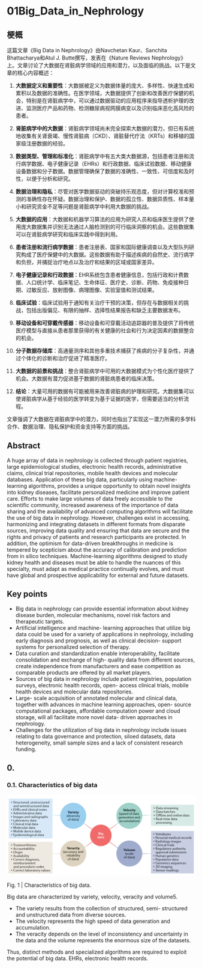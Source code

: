 # 01Big_Data_in_Nephrology

## 梗概
这篇文章《Big Data in Nephrology》由Navchetan Kaur、Sanchita Bhattacharya和Atul J. Butte撰写，发表在《Nature Reviews Nephrology》上。文章讨论了大数据在肾脏病学领域的应用和潜力，以及面临的挑战。以下是文章的核心内容概述：

1. **大数据定义和重要性**：大数据被定义为数据体量的庞大、多样性、快速生成和累积以及数据的准确性。在医学领域，大数据提供了创新和改善医疗保健的机会，特别是在肾脏病学中，可以通过数据驱动的应用程序来指导透析护理的改进、监测医疗产品和药物、检测糖尿病视网膜病变以及识别临床恶化高风险的患者。

2. **肾脏病学中的大数据**：肾脏病学领域尚未完全探索大数据的潜力，但已有系统地收集有关肾衰竭、慢性肾脏病（CKD）、肾脏替代疗法（KRTs）和移植的国家级注册数据的经验。

3. **数据类型、管理和标准化**：肾脏病学中有五大类大数据源，包括患者注册和流行病学数据、电子健康记录（EHRs）和行政数据、临床试验数据、移动健康设备数据和分子数据。数据管理确保了数据的准确性、一致性、可信度和及时性，以便于分析和研究。

4. **数据治理和隐私**：尽管对医学数据驱动的突破持乐观态度，但对计算校准和预测的准确性存在怀疑。数据治理和保护、数据的孤立性、数据异质性、样本量小和研究资金不足等问题是肾脏病学中利用大数据的挑战。

5. **大数据的应用**：大数据和机器学习算法的应用为研究人员和临床医生提供了使用庞大数据集并识别无法通过人脑检测到的可行临床洞察的机会。这些数据集可以在肾脏病学研究和临床实践中得到利用。

6. **患者注册和流行病学数据**：患者注册表、国家和国际健康调查以及大型队列研究构成了医疗保健中的大数据。这些数据有助于描述疾病的自然史、流行病学和负担，并捕捉治疗地点以及治疗和结果的区域或国家差异。

7. **电子健康记录和行政数据**：EHR系统包含患者健康信息，包括行政和计费数据、人口统计学、临床笔记、生命体征、医疗史、诊断、药物、免疫接种日期、过敏反应、放射图像、病理图像、实验室值和测试结果。

8. **临床试验**：临床试验用于通知有关治疗干预的决策，但存在与数据相关的挑战，包括出版偏见、有限的抽样、选择性结果报告和缺乏主要数据发布。

9. **移动设备和可穿戴传感器**：移动设备和可穿戴活动追踪器的普及提供了将传统医疗模型与直接从患者那里获得的有关健康的社会和行为决定因素的数据整合的机会。

10. **分子数据存储库**：高通量测序和其他多重技术捕获了疾病的分子复杂性，并通过个体化的诊断和治疗促进了精准医疗。

11. **大数据的前景和挑战**：整合肾脏病学中可用的大数据模式为个性化医疗提供了机会。大数据有潜力促进基于数据的肾脏病患者的临床决策。

12. **结论**：大量可用的数据有可能被用来改善肾脏病的护理和研究。大数据集可以使肾脏病学从基于经验的医学转变为基于证据的医学，但需要适当的分析流程。

文章强调了大数据在肾脏病学中的潜力，同时也指出了实现这一潜力所需的多学科合作、数据治理、隐私保护和资金支持等方面的挑战。


## Abstract

A huge array of data in nephrology is collected through patient registries, large epidemiological studies, electronic health records, administrative claims, clinical trial repositories, mobile health devices and molecular databases. Application of these big data, particularly using machine-learning algorithms, provides a unique opportunity to obtain novel insights into kidney diseases, facilitate personalized medicine and improve patient care. Efforts to make large volumes of data freely accessible to the scientific community, increased awareness of the importance of data sharing and the availability of advanced computing algorithms will facilitate the use of big data in nephrology. However, challenges exist in accessing, harmonizing and integrating datasets in different formats from disparate sources, improving data quality and ensuring that data are secure and the rights and privacy of patients and research participants are protected. In addition, the optimism for data-driven breakthroughs in medicine is tempered by scepticism about the accuracy of calibration and prediction from in silico techniques. Machine-learning algorithms designed to study kidney health and diseases must be able to handle the nuances of this specialty, must adapt as medical practice continually evolves, and must have global and prospective applicability for external and future datasets.


## Key points

* Big data in nephrology can provide essential information about kidney disease burden, molecular mechanisms, novel risk factors and therapeutic targets.
* Artificial intelligence and machine- learning approaches that utilize big data could  be used for a variety of applications in nephrology, including early diagnosis and prognosis, as well as clinical decision- support systems for personalized selection  of therapy.
* Data curation and standardization enable interoperability, facilitate consolidation and exchange of high- quality data from different sources, create independence  from manufacturers and ease competition as comparable products are offered by  all market players.
* Sources of big data in nephrology include patient registries, population surveys, electronic health records, open- access clinical trials, mobile health devices and molecular data repositories.
* Large- scale acquisition of annotated molecular and clinical data, together with advances in machine learning approaches, open- source computational packages, affordable computation power and cloud storage, will all facilitate more novel data- driven approaches in nephrology.
* Challenges for the utilization of big data in nephrology include issues relating to data governance and protection, siloed datasets, data heterogeneity, small sample sizes and a lack of consistent research funding.


## 0. 

### 0.1.  Characteristics of big data

![0.1](../00图片/0.1大数据的特点.png)

Fig. 1 | Characteristics of big data.

Big data are characterized by variety, velocity, veracity and volume5. 

* The variety results from the collection of structured, semi- structured and unstructured data from diverse sources. 
* The velocity represents the high speed of data generation and accumulation. 
* The veracity depends on the level of inconsistency and uncertainty in the data and the volume represents the enormous size of the datasets. 

Thus, distinct methods and specialized algorithms are required to exploit the potential of big data. EHRs, electronic health records.








































































